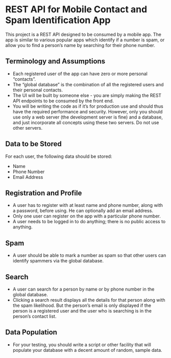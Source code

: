 # REST API for Mobile Contact and Spam Identification App

This project is a REST API designed to be consumed by a mobile app. The app is similar to various popular apps which identify if a number is spam, or allow you to find a person’s name by searching for their phone number.

## Terminology and Assumptions

- Each registered user of the app can have zero or more personal “contacts”.
- The “global database” is the combination of all the registered users and their personal contacts.
- The UI will be built by someone else - you are simply making the REST API endpoints to be consumed by the front end.
- You will be writing the code as if it’s for production use and should thus have the required performance and security. However, only you should use only a web server (the development server is fine) and a database, and just incorporate all concepts using these two servers. Do not use other servers.

## Data to be Stored

For each user, the following data should be stored:

- Name
- Phone Number
- Email Address

## Registration and Profile

- A user has to register with at least name and phone number, along with a password, before using. He can optionally add an email address.
- Only one user can register on the app with a particular phone number.
- A user needs to be logged in to do anything; there is no public access to anything.

## Spam

- A user should be able to mark a number as spam so that other users can identify spammers via the global database.

## Search

- A user can search for a person by name or by phone number in the global database.
- Clicking a search result displays all the details for that person along with the spam likelihood. But the person’s email is only displayed if the person is a registered user and the user who is searching is in the person’s contact list.

## Data Population

- For your testing, you should write a script or other facility that will populate your database with a decent amount of random, sample data.

